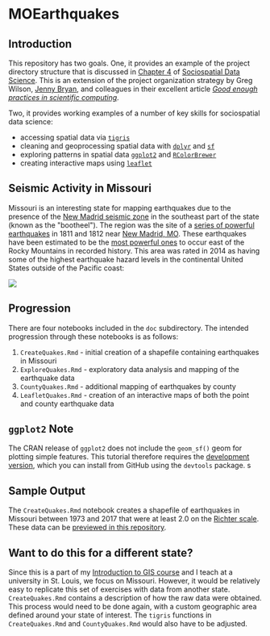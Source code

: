 # MOEarthquakes

## Introduction
This repository has two goals. One, it provides an example of the project directory structure that is discussed in [Chapter 4](https://chris-prener.github.io/SSDSBook/organizing-projects.html) of [Sociospatial Data Science](https://chris-prener.github.io/SSDSBook). This is an extension of the project organization strategy by Greg Wilson, [Jenny Bryan](https://github.com/jennybc), and colleagues in their excellent article [*Good enough practices in scientific computing*](http://journals.plos.org/ploscompbiol/article?id=10.1371/journal.pcbi.1005510).

Two, it provides working examples of a number of key skills for sociospatial data science:

* accessing spatial data via [`tigris`](https://cran.r-project.org/web/packages/tigris/index.html)
* cleaning and geoprocessing spatial data with [`dplyr`](http://dplyr.tidyverse.org) and [`sf`](https://r-spatial.github.io/sf/)
* exploring patterns in spatial data [`ggplot2`](http://ggplot2.tidyverse.org) and [`RColorBrewer`](https://cran.r-project.org/web/packages/RColorBrewer/index.html)
* creating interactive maps using [`leaflet`](https://rstudio.github.io/leaflet/)

## Seismic Activity in Missouri
Missouri is an interesting state for mapping earthquakes due to the presence of the [New Madrid seismic zone](https://en.wikipedia.org/wiki/New_Madrid_Seismic_Zone) in the southeast part of the state (known as the "bootheel"). The region was the site of a [series of powerful earthquakes](https://en.wikipedia.org/wiki/1811–12_New_Madrid_earthquakes) in 1811 and 1812 near [New Madrid, MO](https://en.wikipedia.org/wiki/New_Madrid,_Missouri). These earthquakes have been estimated to be the [most powerful ones](https://en.wikipedia.org/wiki/List_of_earthquakes_in_the_United_States) to occur east of the Rocky Mountains in recorded history. This area was rated in 2014 as having some of the highest earthquake hazard levels in the continental United States outside of the Pacific coast:

![](https://earthquake.usgs.gov/hazards/hazmaps/conterminous/2014/images/HazardMap2014_lg.jpg)

## Progression
There are four notebooks included in the `doc` subdirectory. The intended progression through these notebooks is as follows:

1. `CreateQuakes.Rmd` - initial creation of a shapefile containing earthquakes in Missouri
2. `ExploreQuakes.Rmd` - exploratory data analysis and mapping of the earthquake data
3. `CountyQuakes.Rmd` - additional mapping of earthquakes by county
4. `LeafletQuakes.Rmd` - creation of an interactive maps of both the point and county earthquake data

## `ggplot2` Note
The CRAN release of `ggplot2` does not include the `geom_sf()` geom for plotting simple features. This tutorial therefore requires the [development version](https://github.com/tidyverse/ggplot2), which you can install from GitHub using the `devtools` package. s

## Sample Output
The `CreateQuakes.Rmd` notebook creates a shapefile of earthquakes in Missouri between 1973 and 2017 that were at least 2.0 on the [Richter scale](https://en.wikipedia.org/wiki/Richter_magnitude_scale). These data can be [previewed in this repository](/results/GEO_Earthquakes/GEO_Earthquakes.geojson).

## Want to do this for a different state?
Since this is a part of my [Introduction to GIS course](https://slu-soc5650.github.io) and I teach at a university in St. Louis, we focus on Missouri. However, it would be relatively easy to replicate this set of exercises with data from another state. `CreateQuakes.Rmd` contains a description of how the raw data were obtained. This process would need to be done again, with a custom geographic area defined around your state of interest. The `tigris` functions in `CreateQuakes.Rmd` and `CountyQuakes.Rmd` would also have to be adjusted.
